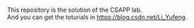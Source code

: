 This repository is the solution of the CSAPP lab.     
And you can get the toturials in https://blog.csdn.net/Li_Yufeng.  
